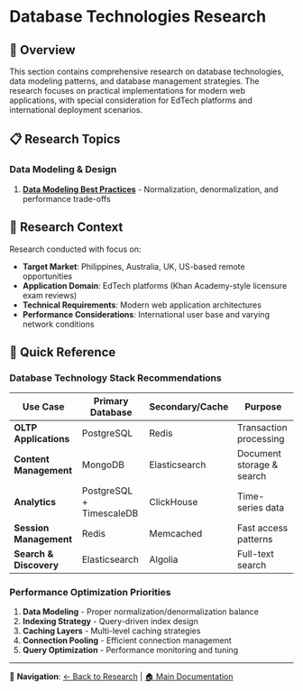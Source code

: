 # Database Technologies Research

## 🎯 Overview

This section contains comprehensive research on database technologies, data modeling patterns, and database management strategies. The research focuses on practical implementations for modern web applications, with special consideration for EdTech platforms and international deployment scenarios.

## 📋 Research Topics

### Data Modeling & Design
1. [**Data Modeling Best Practices**](./data-modeling-best-practices/README.md) - Normalization, denormalization, and performance trade-offs

## 🎯 Research Context

Research conducted with focus on:
- **Target Market**: Philippines, Australia, UK, US-based remote opportunities
- **Application Domain**: EdTech platforms (Khan Academy-style licensure exam reviews)
- **Technical Requirements**: Modern web application architectures
- **Performance Considerations**: International user base and varying network conditions

## 🔧 Quick Reference

### Database Technology Stack Recommendations

| Use Case | Primary Database | Secondary/Cache | Purpose |
|----------|------------------|-----------------|---------|
| **OLTP Applications** | PostgreSQL | Redis | Transaction processing |
| **Content Management** | MongoDB | Elasticsearch | Document storage & search |
| **Analytics** | PostgreSQL + TimescaleDB | ClickHouse | Time-series data |
| **Session Management** | Redis | Memcached | Fast access patterns |
| **Search & Discovery** | Elasticsearch | Algolia | Full-text search |

### Performance Optimization Priorities

1. **Data Modeling** - Proper normalization/denormalization balance
2. **Indexing Strategy** - Query-driven index design
3. **Caching Layers** - Multi-level caching strategies
4. **Connection Pooling** - Efficient connection management
5. **Query Optimization** - Performance monitoring and tuning

---

📍 **Navigation**: [← Back to Research](../README.md) | [🏠 Main Documentation](../../README.md)